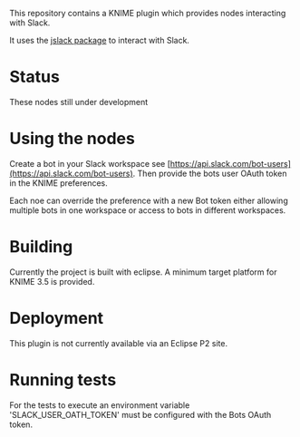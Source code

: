 
This repository contains a KNIME plugin which provides nodes interacting with Slack.

It uses the [jslack package](https://github.com/seratch/jslack) to interact with Slack. 

# Status
These nodes still under development


# Using the nodes

Create a bot in your Slack workspace see [https://api.slack.com/bot-users](https://api.slack.com/bot-users). Then provide the bots user OAuth token
in the KNIME preferences.

Each noe can override the preference with a new Bot token either allowing multiple bots in one workspace or access to bots in different workspaces.


# Building
Currently the project is built with eclipse. A minimum target platform for KNIME 3.5 is provided. 


# Deployment

This plugin is not currently available via an Eclipse P2 site.

# Running tests

For the tests to execute an environment variable 'SLACK_USER_OATH_TOKEN' must be configured 
with the Bots OAuth token. 